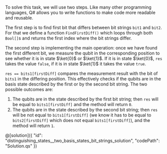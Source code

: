 To solve this task, we will use two steps. Like many other programming languages, Q# allows you to write functions to make code more readable and reusable.

The first step is to find first bit that differs between bit strings `bit1` and `bit2`. For that we define a function `FindFirstDiff()` which loops through both `Bool[]`s and returns the first index where the bit strings differ.

The second step is implementing the main operation: once we have found the first different bit, we measure the qubit in the corresponding position to see whether it is in state $\ket{0}$ or $\ket{1}$. If it is in state $\ket{0}$, `res` takes the value `false`, if it is in state $\ket{1}$ it takes the value `true`.

`res == bits1[firstDiff]` compares the measurement result with the bit of `bits1` in the differing position. This effectively checks if the qubits are in the basis state described by the first or by the second bit string. The two possible outcomes are:

1. The qubits are in the state described by the first bit string; then `res` will be equal to `bits1[firstDiff]` and the method will return `0`.
2. The qubits are in the state described by the second bit string; then `res` will be not equal to `bits1[firstDiff]` (we know it has to be equal to `bits2[firstDiff]` which does not equal `bits1[firstDiff]`), and the method will return `1`.

@[solution]({
    "id": "distinguishing_states__two_basis_states_bit_strings_solution",
    "codePath": "Solution.qs"
})
